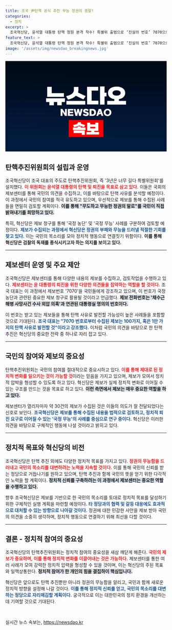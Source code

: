 ```yaml
---
title: 조국 尹탄핵 공식 추진 무능 정권의 종말!
categories:
  - 정치
excerpt: >
  조국혁신당, 윤석열 대통령 탄핵 청원 본격 착수! 특별위 출범으로 ‘진실의 번호’ 7070으로 제보받는다. 무능 정권의 종말을 알리는 혁신당의 행보, 그 이면이 궁금하다면 클릭하세요!
feature_text: >
  조국혁신당, 윤석열 대통령 탄핵 청원 본격 착수! 특별위 출범으로 ‘진실의 번호’ 7070으로 제보받는다. 무능 정권의 종말을 알리는 혁신당의 행보, 그 이면이 궁금하다면 클릭하세요!
image: '/assets/img/newsdao_breakingnews.jpg'
---
```


<p><img src="/assets/img/newsdao_breakingnews.jpg" alt="cryptoinkorea 속보" /></p>

<h2 data-ke-size="size26">탄핵추진위원회의 설립과 운영</h2>

<p data-ke-size="size16">조국혁신당이 조국 대표의 주도로 탄핵추진위원회, 즉 '3년은 너무 길다 특별위원회'를 설치했다. <b><span style="color: #ee2323;">이 위원회는 윤석열 대통령의 탄핵 및 퇴진을 목표로 삼고 있다.</span></b> 이들은 국회의 제보센터를 통해 국민의 의견을 수집하고, 이를 바탕으로 탄핵 사유를 분석할 예정이다. 이 과정에서 국민의 참여를 적극 유도하고 있으며, 우선적으로 제보를 통해 수집된 사례들을 면밀히 검토할 계획이다. <b><span style="background-color: #21538527;">이를 통해 "무도하고 무능한 정권의 말로"를 국민이 직접 밝혀내기를 희망하고 있다.</span></b></p>

<p data-ke-size="size16">특히, 혁신당은 제보 창구를 통해 '국정 농단' 및 '국정 무능' 사례를 구분하여 검토할 예정이다. <b><span style="color: #1a5490;">제보가 수집되는 과정에서 혁신당은 정권의 부패와 무능을 드러낼 적절한 기회를 찾고 있다.</span></b> 이는 국민의 목소리를 모아 정치적 행동으로 연결짓기 위함이다. <b>이를 통해 혁신당은 검찰의 독재를 종식시키고자 하는 의지를 보이고 있다.</b></p>

<hr>

<h2 data-ke-size="size26">제보센터 운영 및 주요 제안</h2>

<p data-ke-size="size16">조국혁신당은 제보센터를 통해 다양한 내용의 제보를 수집하고, 검토작업을 수행하고 있다. <b><span style="color: #ee2323;">제보센터는 윤 대통령의 퇴진을 위한 다양한 의견들을 집약하는 역할을 할 것이다.</span></b> 조국 대표는 이 과정에서 제보번호 '7070'을 국민들에게 강조하고 있으며, 이 번호가 국정 농단과 관련된 중요한 제보 창구로 활용될 것이라고 언급했다. <b><span style="background-color: #21538527;">제보 전화번호는 '채수근 해병 사망사건 수사 외압 의혹'과 연관된 대통령실 명의의 번호이다.</span></b></p>

<p data-ke-size="size16">이 번호는 받고 있는 제보들을 통해 탄핵 사유로 발전할 가능성이 높은 사례들을 포함할 것으로 기대된다. <b><span style="color: #1a5490;">조국 대표는 "7070 번호로부터 수집된 제보는 100가지, 혹은 1만 가지의 탄핵 사유로 발전할 것"이라고 강조했다.</span></b> 이처럼 국민의 의견을 바탕으로 한 탄핵 추진은 혁신당의 중요한 전략 중 하나로 자리 잡고 있다.</p>

<hr>

<h2 data-ke-size="size26">국민의 참여와 제보의 중요성</h2>

<p data-ke-size="size16">탄핵추진위원회는 국민의 참여를 절대적으로 중요시하고 있다. <b><span style="color: #ee2323;">이를 통해 제대로 된 정치적 변화를 일으키는 것이 가능할 것</span></b>이라는 믿음을 가지고 있으며, 제보가 모여서 정치적 압박을 형성할 수 있도록 하고 있다. 혁신당은 제보가 실제 정치적 변화로 이어질 수 있는 구조를 만드는 것을 목표로 하고 있다. <b><span style="background-color: #21538527;">이런 측면에서 제보는 매우 중요한 역할을 하고 있다.</span></b></p>

<p data-ke-size="size16">제보센터가 열리자마자 약 30건의 제보가 수집된 것은 이들의 의도가 잘 전달되었다는 신호로 보인다. <b><span style="color: #1a5490;">조국혁신당은 제보를 통해 수집된 내용을 법적으로 검토하고, 정치적 퇴진 요구로 이어질 수 있는 '국정 무능'의 사례를 중심으로 연구 중이다.</span></b> 혁신당은 이러한 의견을 바탕으로 구체적인 행동에 나설 것이라고 밝히고 있다.</p>

<hr>

<h2 data-ke-size="size26">정치적 목표와 혁신당의 비전</h2>

<p data-ke-size="size16">조국혁신당은 탄핵 추진 외에도 다양한 정치적 목표를 가지고 있다. <b><span style="color: #ee2323;">정권의 무능함을 드러내고 국민의 목소리를 대변하려는 노력을 지속할 것이다.</span></b> 이를 통해 국민의 신뢰를 받는 정당으로 거듭나기를 원하고 있으며, 탄핵 추진과 함께 국민의 뜻을 얻기 위한 다각적인 노력을 할 계획이다. <b><span style="background-color: #21538527;">정치적 신뢰를 구축하려는 이 과정에서 제보센터는 중요한 역할을 수행하고 있다.</span></b></p>

<p data-ke-size="size16">향후 조국혁신당은 제보를 기반으로 한 국민의 목소리를 토대로 정치적 목표를 달성하기 위한 구체적인 실행 계획을 마련할 예정이다. <b><span style="color: #1a5490;">타 정당과의 협력 및 갈등 대응에도 효과적으로 대처할 수 있는 방향으로 나아갈 것이다.</span></b> 정권에 대한 민감한 사안을 제보 받아 국민의 의견을 소중히 생각하며, 정치적 행동으로 연결하기 위해 최선을 다할 것이다.</p>

<hr>

<h2 data-ke-size="size26">결론 - 정치적 참여의 중요성</h2>

<p data-ke-size="size16">조국혁신당의 탄핵추진위원회는 정치적 참여의 중요성을 새삼 깨닫게 해준다. <b><span style="color: #ee2323;">국민의 제보가 중요하며, 이를 통해 정치적 변화를 이끌어내는 것은 가능하다.</span></b> 제보센터를 통한 여러 사례가 모여 강력한 정치적 압력을 형성할 수 있을 것이며, 이는 혁신당의 주된 목표와 일맥상통한다. <b><span style="background-color: #21538527;">정치적 참여가 한 개인의 힘을 결집하이 핵심입니다.</span></b></p>

<p data-ke-size="size16">혁신당은 앞으로도 탄핵 추진뿐만 아니라 정권의 무능함을 알리고, 국민과 함께 새로운 정치적 방향을 설정해 나갈 것이다. <b><span style="color: #1a5490;">이를 통해 정치적 신뢰를 얻고, 국민의 목소리를 대변하는 정당으로 자리매김할 계획이다.</span></b> 궁극적으로 이는 대한민국의 정치 환경을 개선하는 데 기여할 것으로 기대된다.</p>

<p data-ke-size="size16">&nbsp;</p>
실시간 뉴스 속보는, <a href="https://newsdao.kr" rel="dofollow">https://newsdao.kr</a>


